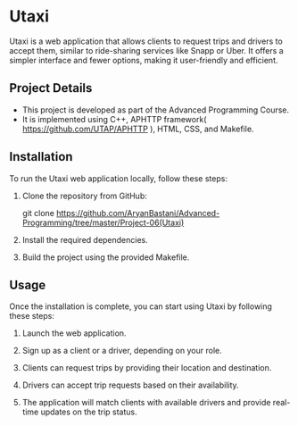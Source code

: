 # Utaxi

Utaxi is a web application that allows clients to request trips and drivers to accept them, similar to ride-sharing services like Snapp or Uber. It offers a simpler interface and fewer options, making it user-friendly and efficient.

## Project Details

- This project is developed as part of the Advanced Programming Course.
- It is implemented using C++, APHTTP framework( https://github.com/UTAP/APHTTP ), HTML, CSS, and Makefile.

## Installation

To run the Utaxi web application locally, follow these steps:

1. Clone the repository from GitHub:


   git clone https://github.com/AryanBastani/Advanced-Programming/tree/master/Project-06(Utaxi)
   


2. Install the required dependencies.

3. Build the project using the provided Makefile.

## Usage

Once the installation is complete, you can start using Utaxi by following these steps:

1. Launch the web application.

2. Sign up as a client or a driver, depending on your role.

3. Clients can request trips by providing their location and destination.

4. Drivers can accept trip requests based on their availability.

5. The application will match clients with available drivers and provide real-time updates on the trip status.

